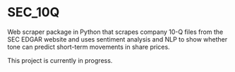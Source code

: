 # SEC_10Q
Web scraper package in Python that scrapes company 10-Q files from the SEC EDGAR website and uses sentiment analysis and NLP to show whether tone can predict short-term movements in share prices.

This project is currently in progress. 

